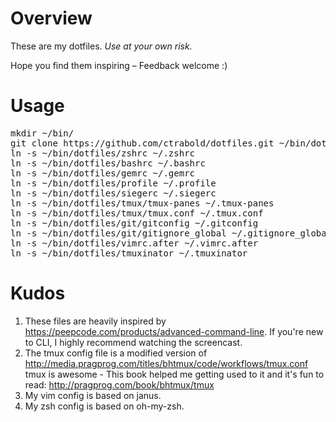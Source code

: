 # Overview

These are my dotfiles. *Use at your own risk.*

Hope you find them inspiring – Feedback welcome :)

# Usage

<pre>
mkdir ~/bin/
git clone https://github.com/ctrabold/dotfiles.git ~/bin/dotfiles
ln -s ~/bin/dotfiles/zshrc ~/.zshrc
ln -s ~/bin/dotfiles/bashrc ~/.bashrc
ln -s ~/bin/dotfiles/gemrc ~/.gemrc
ln -s ~/bin/dotfiles/profile ~/.profile
ln -s ~/bin/dotfiles/siegerc ~/.siegerc
ln -s ~/bin/dotfiles/tmux/tmux-panes ~/.tmux-panes
ln -s ~/bin/dotfiles/tmux/tmux.conf ~/.tmux.conf
ln -s ~/bin/dotfiles/git/gitconfig ~/.gitconfig
ln -s ~/bin/dotfiles/git/gitignore_global ~/.gitignore_global
ln -s ~/bin/dotfiles/vimrc.after ~/.vimrc.after
ln -s ~/bin/dotfiles/tmuxinator ~/.tmuxinator
</pre>

# Kudos

1. These files are heavily inspired by https://peepcode.com/products/advanced-command-line.
If you're new to CLI, I highly recommend watching the screencast.
2. The tmux config file is a modified version of http://media.pragprog.com/titles/bhtmux/code/workflows/tmux.conf
tmux is awesome - This book helped me getting used to it and it's fun to read: http://pragprog.com/book/bhtmux/tmux
3. My vim config is based on janus.
4. My zsh config is based on oh-my-zsh.
